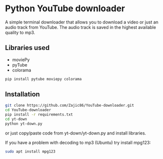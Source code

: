 # Python YouTube downloader
A simple terminal downloader that allows you to download a video or just an audio track from YouTube. The audio track is saved in the highest available quality to mp3.

## Libraries used
- moviePy
- pyTube
- colorama

```bash
pip install pytube moviepy colorama
```

## Installation

```bash
git clone https://github.com/Zajic86/YouTube-downloader.git
cd YouTube-downloader
pip install -r requirements.txt
cd yt-down
python yt-down.py
```
or just copy/paste code from yt-down/yt-down.py and install libraries.

If you have a problem with decoding to mp3 (Ubuntu) try install mpg123:
```bash
sudo apt install mpg123
```